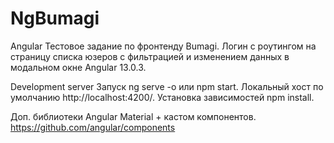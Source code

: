 # NgBumagi

Angular Тестовое задание по фронтенду Bumagi. Логин с роутингом на страницу списка юзеров с фильтрацией и изменением данных в модальном окне Angular 13.0.3.

Development server
Запуск ng serve -о или npm start. Локальный хост по умолчанию http://localhost:4200/. Установка зависимостей npm install.

Доп. библиотеки
Angular Material + кастом компонентов. https://github.com/angular/components 
